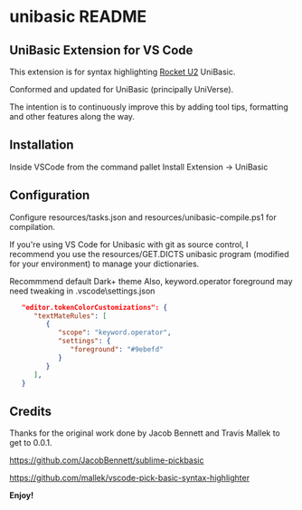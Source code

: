 # unibasic README

## UniBasic Extension for VS Code

This extension is for syntax highlighting [Rocket U2](https://www.rocketsoftware.com/platforms/multivalue) UniBasic.

Conformed and updated for UniBasic (principally UniVerse).

The intention is to continuously improve this by adding tool tips, formatting and other features along the way.

## Installation

Inside VSCode from the command pallet Install Extension -> UniBasic

## Configuration

Configure resources/tasks.json and resources/unibasic-compile.ps1 for compilation.

If you're using VS Code for Unibasic with git as source control, I recommend you use the resources/GET.DICTS unibasic program (modified for your environment) to manage your dictionaries.

Recommmend default Dark+ theme
Also, keyword.operator foreground may need tweaking in .vscode\settings.json

```json
   "editor.tokenColorCustomizations": {
      "textMateRules": [
         {
            "scope": "keyword.operator",
            "settings": {
               "foreground": "#9ebefd"
            }
         }
      ],
   }
```

## Credits

Thanks for the original work done by Jacob Bennett and Travis Mallek to get to 0.0.1.

https://github.com/JacobBennett/sublime-pickbasic

https://github.com/mallek/vscode-pick-basic-syntax-highlighter

**Enjoy!**
